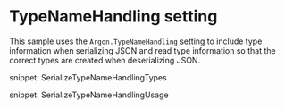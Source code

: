 # TypeNameHandling setting

This sample uses the `Argon.TypeNameHandling` setting to include type information when serializing JSON and read type information so that the correct types are created when deserializing JSON.

snippet: SerializeTypeNameHandlingTypes

snippet: SerializeTypeNameHandlingUsage